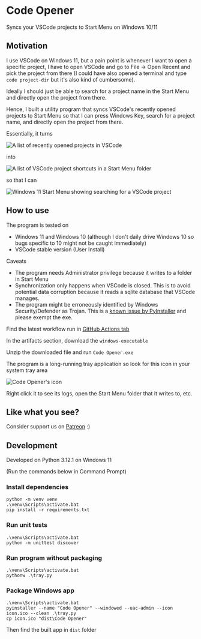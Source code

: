 # Code Opener
Syncs your VSCode projects to Start Menu on Windows 10/11

## Motivation
I use VSCode on Windows 11, but a pain point is whenever I want to open a specific project, I have to open VSCode and go to File -> Open Recent and pick the project from there (I could have also opened a terminal and type `code project-dir` but it's also kind of cumbersome).

Ideally I should just be able to search for a project name in the Start Menu and directly open the project from there.

Hence, I built a utility program that syncs VSCode's recently opened projects to Start Menu so that I can press Windows Key, search for a project name, and directly open the project from there.

Essentially, it turns

![A list of recently opened projects in VSCode](./docs/demo-0.png)

into

![A list of VSCode project shortcuts in a Start Menu folder](./docs/demo-1.png)

so that I can

![Windows 11 Start Menu showing searching for a VSCode project](./docs/demo-2.png)

## How to use
The program is tested on

- Windows 11 and Windows 10 (although I don't daily drive Windows 10 so bugs specific to 10 might not be caught immediately)
- VSCode stable version (User Install)

Caveats
- The program needs Administrator privilege because it writes to a folder in Start Menu
- Synchronization only happens when VSCode is closed. This is to avoid potential data corruption because it reads a sqlite database that VSCode manages.
- The program might be erroneously identified by Windows Security/Defender as Trojan. This is a [known issue by PyInstaller](https://github.com/pyinstaller/pyinstaller/issues/5854) and please exempt the exe.

Find the latest workflow run in [GitHub Actions tab](https://github.com/sekai-soft/code-opener/actions)

In the artifacts section, download the `windows-executable`

Unzip the downloaded file and run `Code Opener.exe`

The program is a long-running tray application so look for this icon in your system tray area

![Code Opener's icon](./icon.ico)

Right click it to see its logs, open the Start Menu folder that it writes to, etc.

## Like what you see?
Consider support us on [Patreon](https://www.patreon.com/sekaisoft) :)

## Development
Developed on Python 3.12.1 on Windows 11

(Run the commands below in Command Prompt)

### Install dependencies
```
python -m venv venv
.\venv\Scripts\activate.bat
pip install -r requirements.txt
```

### Run unit tests
```
.\venv\Scripts\activate.bat
python -m unittest discover
```

### Run program without packaging
```
.\venv\Scripts\activate.bat
pythonw .\tray.py
```

### Package Windows app
```
.\venv\Scripts\activate.bat
pyinstaller --name "Code Opener" --windowed --uac-admin --icon icon.ico --clean .\tray.py
cp icon.ico "dist\Code Opener"
```

Then find the built app in `dist` folder
